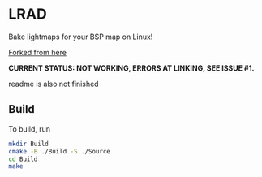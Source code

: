 # LRAD
Bake lightmaps for your BSP map on Linux!

[Forked from here](https://github.com/momentum-mod/GPU-VRAD)

**CURRENT STATUS: NOT WORKING, ERRORS AT LINKING, SEE ISSUE #1.**

readme is also not finished

## Build
To build, run
```bash
mkdir Build
cmake -B ./Build -S ./Source
cd Build
make
```

